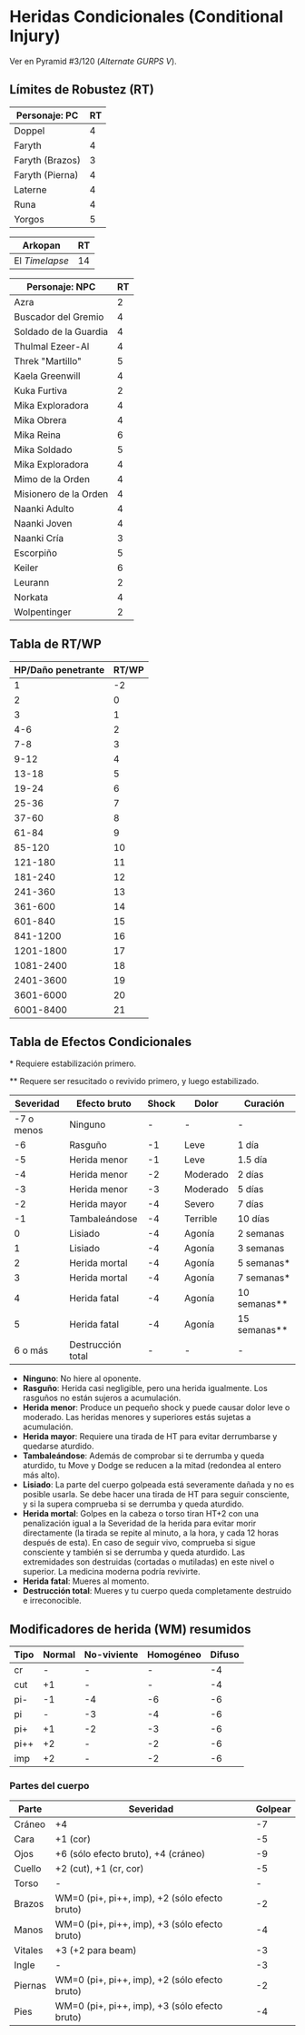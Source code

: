 # Heridas Condicionales (Conditional Injury)

Ver en Pyramid #3/120 (_Alternate GURPS V_).

## Límites de Robustez (RT)
| Personaje: PC   | RT  |
| ---             | --- |
| Doppel          | 4   |
| Faryth          | 4   |
| Faryth (Brazos) | 3   |
| Faryth (Pierna) | 4   |
| Laterne         | 4   |
| Runa            | 4   |
| Yorgos          | 5   |

| Arkopan        | RT  |
| ---            | --- |
| El _Timelapse_ | 14  |

| Personaje: NPC        | RT  |
| ---                   | --- |
| Azra                  | 2   |
| Buscador del Gremio   | 4   |
| Soldado de la Guardia | 4   |
| Thulmal Ezeer-Al      | 4   |
| Threk "Martillo"      | 5   |
| Kaela Greenwill       | 4   |
| Kuka Furtiva          | 2   |
| Mika Exploradora      | 4   |
| Mika Obrera           | 4   |
| Mika Reina            | 6   |
| Mika Soldado          | 5   |
| Mika Exploradora      | 4   |
| Mimo de la Orden      | 4   |
| Misionero de la Orden | 4   |
| Naanki Adulto         | 4   |
| Naanki Joven          | 4   |
| Naanki Cría           | 3   |
| Escorpiño             | 5   |
| Keiler                | 6   |
| Leurann               | 2   |
| Norkata               | 4   |
| Wolpentinger          | 2   |

## Tabla de RT/WP
| HP/Daño penetrante | RT/WP |
| ---                | ---   |
| 1                  | -2    |
| 2                  | 0     |
| 3                  | 1     |
| 4-6                | 2     |
| 7-8                | 3     |
| 9-12               | 4     |
| 13-18              | 5     |
| 19-24              | 6     |
| 25-36              | 7     |
| 37-60              | 8     |
| 61-84              | 9     |
| 85-120             | 10    |
| 121-180            | 11    |
| 181-240            | 12    |
| 241-360            | 13    |
| 361-600            | 14    |
| 601-840            | 15    |
| 841-1200           | 16    |
| 1201-1800          | 17    |
| 1081-2400          | 18    |
| 2401-3600          | 19    |
| 3601-6000          | 20    |
| 6001-8400          | 21    |

## Tabla de Efectos Condicionales

\* Requiere estabilización primero.

\** Requere ser resucitado o revivido primero, y luego estabilizado.

| Severidad  | Efecto bruto      | Shock | Dolor    | Curación     |
| ---        | ---               | ---   | ---      | ---          |
| -7 o menos | Ninguno           | -     | -        | -            |
| -6         | Rasguño           | -1    | Leve     | 1 día        |
| -5         | Herida menor      | -1    | Leve     | 1.5 día      |
| -4         | Herida menor      | -2    | Moderado | 2 días       |
| -3         | Herida menor      | -3    | Moderado | 5 días       |
| -2         | Herida mayor      | -4    | Severo   | 7 días       |
| -1         | Tambaleándose     | -4    | Terrible | 10 días      |
| 0          | Lisiado           | -4    | Agonía   | 2 semanas    |
| 1          | Lisiado           | -4    | Agonía   | 3 semanas    |
| 2          | Herida mortal     | -4    | Agonía   | 5 semanas*   |
| 3          | Herida mortal     | -4    | Agonía   | 7 semanas*   |
| 4          | Herida fatal      | -4    | Agonía   | 10 semanas** |
| 5          | Herida fatal      | -4    | Agonía   | 15 semanas** |
| 6 o más    | Destrucción total | -     | -        | -            |

- **Ninguno**: No hiere al oponente.
- **Rasguño**: Herida casi negligible, pero una herida igualmente. Los rasguños no están sujeros a acumulación.
- **Herida menor**: Produce un pequeño shock y puede causar dolor leve o moderado. Las heridas menores y superiores estás sujetas a acumulación.
- **Herida mayor**: Requiere una tirada de HT para evitar derrumbarse y quedarse aturdido.
- **Tambaleándose**: Además de comprobar si te derrumba y queda aturdido, tu Move y Dodge se reducen a la mitad (redondea al entero más alto).
- **Lisiado**: La parte del cuerpo golpeada está severamente dañada y no es posible usarla. Se debe hacer una tirada de HT para seguir consciente, y si la supera comprueba si se derrumba y queda aturdido.
- **Herida mortal**: Golpes en la cabeza o torso tiran HT+2 con una penalización igual a la Severidad de la herida para evitar morir directamente (la tirada se repite al minuto, a la hora, y cada 12 horas después de esta). En caso de seguir vivo, comprueba si sigue consciente y también si se derrumba y queda aturdido. Las extremidades son destruidas (cortadas o mutiladas) en este nivel o superior. La medicina moderna podría revivirte.
- **Herida fatal**: Mueres al momento.
- **Destrucción total**: Mueres y tu cuerpo queda completamente destruido e irreconocible.

## Modificadores de herida (WM) resumidos
| Tipo | Normal | No-viviente | Homogéneo | Difuso |
| ---  | ---    | ---         | ---       | ---    |
| cr   | -      | -           | -         | -4     |
| cut  | +1     | -           | -         | -4     |
| pi-  | -1     | -4          | -6        | -6     |
| pi   | -      | -3          | -4        | -6     |
| pi+  | +1     | -2          | -3        | -6     |
| pi++ | +2     | -           | -2        | -6     |
| imp  | +2     | -           | -2        | -6     |

### Partes del cuerpo
| Parte   | Severidad                                     | Golpear |
| ---     | ---                                           | ---     |
| Cráneo  | +4                                            | -7      |
| Cara    | +1 (cor)                                      | -5      |
| Ojos    | +6 (sólo efecto bruto), +4 (cráneo)           | -9      |
| Cuello  | +2 (cut), +1 (cr, cor)                        | -5      |
| Torso   | -                                             | -       |
| Brazos  | WM=0 (pi+, pi++, imp), +2 (sólo efecto bruto) | -2      |
| Manos   | WM=0 (pi+, pi++, imp), +3 (sólo efecto bruto) | -4      |
| Vitales | +3 (+2 para beam)                             | -3      |
| Ingle   | -                                             | -3      |
| Piernas | WM=0 (pi+, pi++, imp), +2 (sólo efecto bruto) | -2      |
| Pies    | WM=0 (pi+, pi++, imp), +3 (sólo efecto bruto) | -4      |
